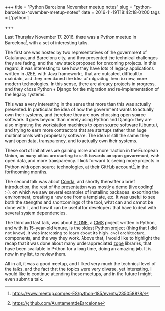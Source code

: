 +++
title = "Python Barcelona November meetup notes"
slug = "python-barcelona-november-meetup-notes"
date = 2016-11-19T18:42:18-01:00
tags = ['python']

+++

Last Thursday November 17, 2016, there was a Python meetup in
Barcelona[^1], with a set of interesting talks.

The first one was hosted by two representatives of the government of
Catalunya, and Barcelona city, and they presented the technical
challenges they are facing, and the new stack proposed for oncoming
projects. In this regard, it was interesting to see how they have lots
of legacy applications written in J2EE, with Java frameworks, that are
outdated, difficult to maintain, and they mentioned the idea of
migrating them to new, more modern technologies. In this sense, there
are already projects in progress, and they chose Python + Django for the
migration and re-implementation of the legacy systems.

This was a very interesting in the sense that more than this was
actually presented. In particular the idea of how the government wants
to actually own their systems, and therefore they are now choosing open
source software. It goes beyond than merely using Python and Django:
they are also migrating the workstation machines to open source software
(Ubuntu), and trying to earn more contractors that are startups rather
than huge multinationals with proprietary software. The idea is still
the same: they want open data, transparency, and to actually own their
systems.

These sort of initiatives are gaining more and more traction in the
European Union, as many cities are starting to shift towards an open
government, with open data, and more transparency. I look forward to
seeing more projects in Python with open source technologies, at their
GitHub account[^2], in the forthcoming months.

The second talk was about
[Conda](https://conda.pydata.org/docs/intro.html), and shortly
thereafter a brief introduction, the rest of the presentation was mostly
a demo (live coding! :-), on which we saw several examples of installing
packages, exporting the environment, creating a new one from a template,
etc. It was useful to see both the strengths and shortcomings of the
tool, what can and cannot be done with it, and how it can be useful for
developers that have to deal with several system dependencies.

The third and last talk, was about [PLONE](https://plone.org/), a
[CMS](https://en.wikipedia.org/wiki/Content_management_system) project
written in Python, and with its 15-year-old tenure, is the oldest Python
project (thing that I did not know). It was interesting to learn about
its high-level architecture, components, and the way they work. Above
that, I would like to highlight the recap that it was done about many
underappreciated [zope](https://www.zope.org/) libraries, that have been
available in Python for a long time, doing an amazing job. It is now in
my list, to review them.

All in all, it was a good meetup, and I liked very much the technical
level of the talks, and the fact that the topics were very diverse, yet
interesting. I would like to continue attending these meetups, and in
the future I might even submit a talk.

[^1]: <https://www.meetup.com/es-ES/python-185/events/235058828/>

[^2]: <https://github.com/AjuntamentdeBarcelona>
